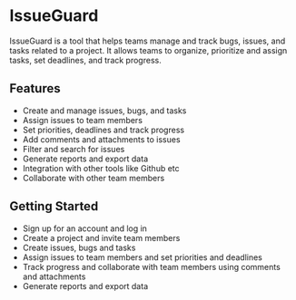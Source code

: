 # IssueGuard
IssueGuard is a tool that helps teams manage and track bugs, issues, and tasks related to a project. It allows teams to organize, prioritize and assign tasks, set deadlines, and track progress.

## Features
* Create and manage issues, bugs, and tasks
* Assign issues to team members
* Set priorities, deadlines and track progress
* Add comments and attachments to issues
* Filter and search for issues
* Generate reports and export data
* Integration with other tools like Github etc
* Collaborate with other team members

## Getting Started
* Sign up for an account and log in
* Create a project and invite team members
* Create issues, bugs and tasks
* Assign issues to team members and set priorities and deadlines
* Track progress and collaborate with team members using comments and attachments
* Generate reports and export data